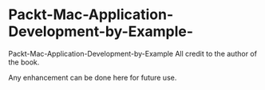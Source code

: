 # Packt-Mac-Application-Development-by-Example-
Packt-Mac-Application-Development-by-Example
All credit to the author of the book.

Any enhancement can be done here for future use.
